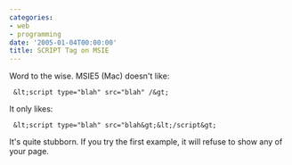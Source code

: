 ```yaml
---
categories:
- web
- programming
date: '2005-01-04T00:00:00'
title: SCRIPT Tag on MSIE
---
```



Word to the wise. MSIE5 (Mac) doesn't like:

     &lt;script type="blah" src="blah" /&gt; 

It only likes:

     &lt;script type="blah" src="blah&gt;&lt;/script&gt;

It's quite stubborn. If you try the first example, it will refuse to show any of your page.
